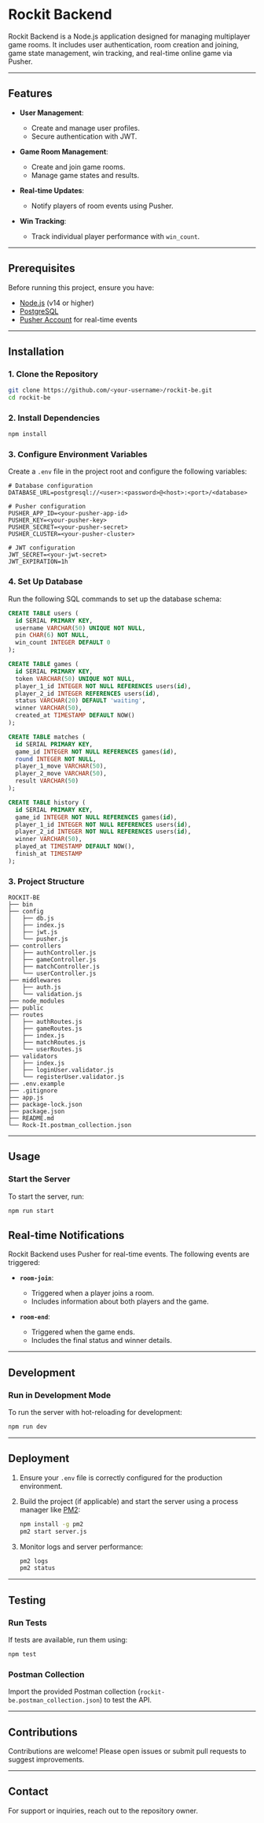 # Rockit Backend

Rockit Backend is a Node.js application designed for managing multiplayer game rooms. It includes user authentication, room creation and joining, game state management, win tracking, and real-time online game via Pusher.

---

## Features

- **User Management**:
  - Create and manage user profiles.
  - Secure authentication with JWT.

- **Game Room Management**:
  - Create and join game rooms.
  - Manage game states and results.

- **Real-time Updates**:
  - Notify players of room events using Pusher.

- **Win Tracking**:
  - Track individual player performance with `win_count`.

---

## Prerequisites

Before running this project, ensure you have:

- [Node.js](https://nodejs.org/) (v14 or higher)
- [PostgreSQL](https://www.postgresql.org/)
- [Pusher Account](https://pusher.com/) for real-time events

---

## Installation

### 1. Clone the Repository

```bash
git clone https://github.com/<your-username>/rockit-be.git
cd rockit-be
```

### 2. Install Dependencies

```bash
npm install
```

### 3. Configure Environment Variables

Create a `.env` file in the project root and configure the following variables:

```env
# Database configuration
DATABASE_URL=postgresql://<user>:<password>@<host>:<port>/<database>

# Pusher configuration
PUSHER_APP_ID=<your-pusher-app-id>
PUSHER_KEY=<your-pusher-key>
PUSHER_SECRET=<your-pusher-secret>
PUSHER_CLUSTER=<your-pusher-cluster>

# JWT configuration
JWT_SECRET=<your-jwt-secret>
JWT_EXPIRATION=1h
```

### 4. Set Up Database

Run the following SQL commands to set up the database schema:

```sql
CREATE TABLE users (
  id SERIAL PRIMARY KEY,
  username VARCHAR(50) UNIQUE NOT NULL,
  pin CHAR(6) NOT NULL,
  win_count INTEGER DEFAULT 0
);

CREATE TABLE games (
  id SERIAL PRIMARY KEY,
  token VARCHAR(50) UNIQUE NOT NULL,
  player_1_id INTEGER NOT NULL REFERENCES users(id),
  player_2_id INTEGER REFERENCES users(id),
  status VARCHAR(20) DEFAULT 'waiting',
  winner VARCHAR(50),
  created_at TIMESTAMP DEFAULT NOW()
);

CREATE TABLE matches (
  id SERIAL PRIMARY KEY,
  game_id INTEGER NOT NULL REFERENCES games(id),
  round INTEGER NOT NULL,
  player_1_move VARCHAR(50),
  player_2_move VARCHAR(50),
  result VARCHAR(50)
);

CREATE TABLE history (
  id SERIAL PRIMARY KEY,
  game_id INTEGER NOT NULL REFERENCES games(id),
  player_1_id INTEGER NOT NULL REFERENCES users(id),
  player_2_id INTEGER NOT NULL REFERENCES users(id),
  winner VARCHAR(50),
  played_at TIMESTAMP DEFAULT NOW(),
  finish_at TIMESTAMP
);
```

### 3. Project Structure
```
ROCKIT-BE
├── bin
├── config
│   ├── db.js
│   ├── index.js
│   ├── jwt.js
│   └── pusher.js
├── controllers
│   ├── authController.js
│   ├── gameController.js
│   ├── matchController.js
│   └── userController.js
├── middlewares
│   ├── auth.js
│   └── validation.js
├── node_modules
├── public
├── routes
│   ├── authRoutes.js
│   ├── gameRoutes.js
│   ├── index.js
│   ├── matchRoutes.js
│   └── userRoutes.js
├── validators
│   ├── index.js
│   ├── loginUser.validator.js
│   └── registerUser.validator.js
├── .env.example
├── .gitignore
├── app.js
├── package-lock.json
├── package.json
├── README.md
└── Rock-It.postman_collection.json
```

---

## Usage

### Start the Server

To start the server, run:

```bash
npm run start
```

## Real-time Notifications

Rockit Backend uses Pusher for real-time events. The following events are triggered:

- **`room-join`**:
  - Triggered when a player joins a room.
  - Includes information about both players and the game.

- **`room-end`**:
  - Triggered when the game ends.
  - Includes the final status and winner details.

---

## Development

### Run in Development Mode

To run the server with hot-reloading for development:

```bash
npm run dev
```
---

## Deployment

1. Ensure your `.env` file is correctly configured for the production environment.
2. Build the project (if applicable) and start the server using a process manager like [PM2](https://pm2.io/):

   ```bash
   npm install -g pm2
   pm2 start server.js
   ```

3. Monitor logs and server performance:

   ```bash
   pm2 logs
   pm2 status
   ```

---

## Testing

### Run Tests

If tests are available, run them using:

```bash
npm test
```

### Postman Collection

Import the provided Postman collection (`rockit-be.postman_collection.json`) to test the API.

---

## Contributions

Contributions are welcome! Please open issues or submit pull requests to suggest improvements.

---

## Contact

For support or inquiries, reach out to the repository owner.
